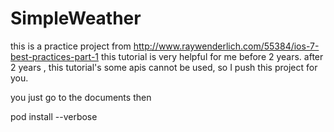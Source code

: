 # SimpleWeather

this is a practice project from 
http://www.raywenderlich.com/55384/ios-7-best-practices-part-1
this tutorial is very helpful for me before 2 years.
after 2 years , this tutorial's some apis cannot be used, so I push this project for you.

you just go to the documents then 

pod install --verbose

